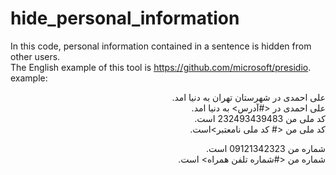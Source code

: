 # hide_personal_information
In this code, personal information contained in a sentence is hidden from other users. 
<br/>
The English example of this tool is https://github.com/microsoft/presidio.
<br/>example: <br/>
<div dir="rtl">
علی احمدی در شهرستان تهران به دنیا امد.
<br/>
علی احمدی در <#آدرس> به دنیا امد.
<br/>
کد ملی من 232493439483 است. 
<br/>
کد ملی من <# کد ملی نامعتبر>است.
<br/>

شماره من 09121342323 است.
<br/>
شماره من <#شماره تلفن همراه> است.
<div>
